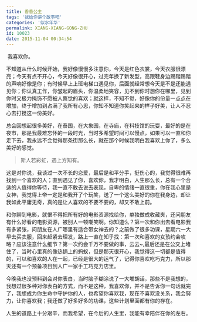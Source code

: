 ```yaml
---
title: 香香公主
tags: '我给你讲个故事吧'
categories: '似水年华'
permalink: XIANG-XIANG-GONG-ZHU
id: 10023
date: 2015-11-04 00:34:54
---
```


​       我喜欢你。

​       不知道从什么时候开始，我好像慢慢多注意你，今天是红色衣裳，今天衣服很漂亮；今天有点不开心，今天好像很开心，过完年换了新发型，高跟鞋身边踢踏踢踏的声响好像是你；有时候早上上班电梯口遇见你，后面就经常想今天是不是还能遇见你；你认真工作，你皱起的眉头，你温柔地笑容，见不到你时想你在哪里，见到你时又极力掩饰不愿被人察觉的喜欢；就这样，不知不觉，好像你的份量一点点在增加，终于增加到占满了我所有心思，你知不知道你笑起来的样子好美，让人不忍心去打搅这一份美好。

​       总会回想起很多美好，在泰国，在大象园，在寺庙，在科技馆的玩耍，最好的是在夜市，那是我最难忘怀的一段时光，当时多希望时间可以慢点，如果可以一直和你走下去，我永远不会觉得那条街那么长，就在那个时候我明白我喜欢上你了，多么美好的感觉。

> 斯人若彩虹，遇上方知有。

​       这是对你说，我谈过一次不长的恋爱，最后是和平分手，挺伤心的，我觉得很难再找到一个喜欢的人；直到遇见了你，喜欢你，我才明白，人生那么长，总有一个合适的人值得你等待，我一直不敢去说去表现，自卑的情绪一直很重，你在我心里是女神，我觉得上帝一定是和我开了个玩笑，送了一个这么美好的你在我身边，却让我如此平庸无奇，真的是让人喜欢的不要不要的，却又不敢上前。

​       和你聊到电影，就恨不得把所有好的电影资源找给你，单独做成收藏夹，还问朋友有什么好看的电影资源，被别人一顿嘲笑啊。你知道么？第一次和你出去看电影我有多紧张，问朋友在人广哪里有适合带女神去的？之前做了很多功课，星期六一大早去买衣服，回来赶紧去理发，路上一直在知乎找：第一次和喜欢的女孩约会攻略？应该注意什么细节？第一次约会千万不要做的事，云云~,最后还是在公交上堵住了，当时心里真的像热锅上的蚂蚁，但是那天很开心，我觉得这一切都是值得的，可以和喜欢的人在一起，已经是很大的运气了，记得你喜欢吃巧克力，所以那天还有一个预备项目到人广一家手工巧克力店里。

​       今晚我也没预料到会对你表白，当时脑子糊涂说了一大堆胡话，那些不是我想的，我想过很多种对你表白的方式，而不是这种，我喜欢你，并不是告诉你一句话就完了，我想成为你生命中守护你的人，也希望你喜欢我，现在不喜欢没关系，我会努力，让你喜欢我；我还做了好多好多的功课，这些计划里面都有你的存在。

​       人生的道路上十分艰辛，而我希望，在今后的人生里，我能有幸陪伴在你的左右。
